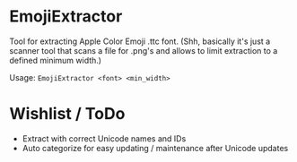 # EmojiExtractor
Tool for extracting Apple Color Emoji .ttc font.
(Shh, basically it's just a scanner tool that scans a file for .png's and allows to limit extraction to a defined minimum width.)

Usage: `EmojiExtractor <font> <min_width>`

# Wishlist / ToDo
- Extract with correct Unicode names and IDs
- Auto categorize for easy updating / maintenance after Unicode updates
